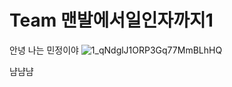 # Team 맨발에서일인자까지1
안녕 나는 민정이야
![1_qNdglJ1ORP3Gq77MmBLhHQ](https://user-images.githubusercontent.com/109472852/193386055-42813178-814e-46fd-932e-80d2410b6543.png)

냠냠냠






